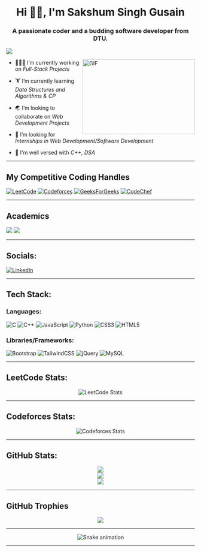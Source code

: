 <h1 align="center">Hi 👋🏼, I'm Sakshum Singh Gusain</h1>
<h3 align="center">A passionate coder and a budding software developer from DTU.</h3>

![](https://komarev.com/ghpvc/?username=ParthJohri&color=red&style=flat-square) 

<img align="right" alt="GIF" src="https://github.com/abhisheknaiidu/abhisheknaiidu/blob/master/code.gif?raw=true" width="300" height="200" />

- 👨🏽‍💻 I’m currently working on *Full-Stack Projects*

- 🏋 I’m currently learning *Data Structures and Algorithms & CP*

- 🌏 I’m looking to collaborate on *Web Development Projects*

- 🤝 I’m looking for *Internships in Web Development/Software Development*

- 💬 I'm well versed with *C++, DSA*

<hr>

## My Competitive Coding Handles

[![LeetCode](https://img.shields.io/badge/LeetCode-000000?style=for-the-badge&logo=LeetCode&logoColor=#d16c06)](https://leetcode.com/devil_coder123/)
[![Codeforces](https://img.shields.io/badge/Codeforces-445f9d?style=for-the-badge&logo=Codeforces&logoColor=white)](https://codeforces.com/profile/devil_coder123)
[![GeeksForGeeks](https://img.shields.io/badge/GeeksforGeeks-gray?style=for-the-badge&logo=geeksforgeeks&logoColor=35914c)](https://auth.geeksforgeeks.org/user/shakshamgusain12)
[![CodeChef](https://img.shields.io/badge/CodeChef-%23964B00.svg?style=for-the-badge&logo=CodeChef&logoColor=white)](https://www.codechef.com/users/devil_coder123)
<hr>

## Academics

<span><img src="https://img.shields.io/badge/DTU-BTECH_ECE-red?style=for-the-badge"></span>
<span><img src="https://img.shields.io/badge/GPA-8.36/10-gold?style=for-the-badge"></span>
<hr>

## Socials:

[![LinkedIn](https://img.shields.io/badge/LinkedIn-0077B5?style=for-the-badge&logo=linkedin&logoColor=white)](https://www.linkedin.com/in/sakshum-singh-gusain/)
<hr>

## Tech Stack:

### Languages:
![C](https://img.shields.io/badge/c-%2300599C.svg?style=for-the-badge&logo=c&logoColor=white) ![C++](https://img.shields.io/badge/c++-%2300599C.svg?style=for-the-badge&logo=c%2B%2B&logoColor=white)   ![JavaScript](https://img.shields.io/badge/javascript-%23323330.svg?style=for-the-badge&logo=javascript&logoColor=%23F7DF1E)  ![Python](https://img.shields.io/badge/python-3670A0?style=for-the-badge&logo=python&logoColor=ffdd54) ![CSS3](https://img.shields.io/badge/css3-%231572B6.svg?style=for-the-badge&logo=css3&logoColor=white) ![HTML5](https://img.shields.io/badge/html5-%23E34F26.svg?style=for-the-badge&logo=html5&logoColor=white)

### Libraries/Frameworks:

![Bootstrap](https://img.shields.io/badge/bootstrap-%23563D7C.svg?style=for-the-badge&logo=bootstrap&logoColor=white) ![TailwindCSS](https://img.shields.io/badge/tailwindcss-%2338B2AC.svg?style=for-the-badge&logo=tailwind-css&logoColor=white) ![jQuery](https://img.shields.io/badge/jquery-%230769AD.svg?style=for-the-badge&logo=jquery&logoColor=white) ![MySQL](https://img.shields.io/badge/mysql-%2300f.svg?style=for-the-badge&logo=mysql&logoColor=white)

<hr>

## LeetCode Stats:

<div align="center">

![LeetCode Stats](https://leetcode.card.workers.dev/devil_coder123?theme=auto&font=baloo&extension=null)

</div>

<hr>

## Codeforces Stats:

<div align="center">

![Codeforces Stats](https://codeforces-readme-stats.vercel.app/api/card?username=devil_coder123)

</div>
<hr>

## GitHub Stats:
<div align="center">

![](https://github-readme-stats.vercel.app/api?username=SakshumGusain&theme=tokyonight&hide_border=false&include_all_commits=true&count_private=false)<br/>
![](https://github-readme-streak-stats.herokuapp.com/?user=SakshumGusain&theme=tokyonight&hide_border=false)<br/>
![](https://github-readme-stats.vercel.app/api/top-langs/?username=SakshumGusain&theme=tokyonight&hide_border=false&include_all_commits=true&count_private=false&layout=compact)

</div>
<hr>

## GitHub Trophies
<div align="center">

![](https://github-profile-trophy.vercel.app/?username=SakshumGusain&theme=monokai&no-frame=false&no-bg=true&margin-w=4)

</div>
<hr>



<div align="center">

![Snake animation](https://github.com/SakshumGusain/SakshumGusain/blob/output/github-contribution-grid-snake.svg)

 </div>

<hr>
